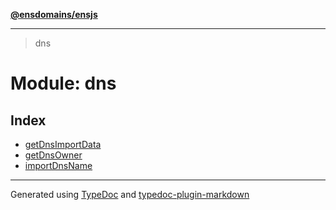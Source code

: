 [**@ensdomains/ensjs**](../README.md)

---

> dns

# Module: dns

## Index

- [getDnsImportData](function.getDnsImportData.md)
- [getDnsOwner](function.getDnsOwner.md)
- [importDnsName](function.importDnsName.md)

---

Generated using [TypeDoc](https://typedoc.org/) and [typedoc-plugin-markdown](https://www.npmjs.com/package/typedoc-plugin-markdown)
